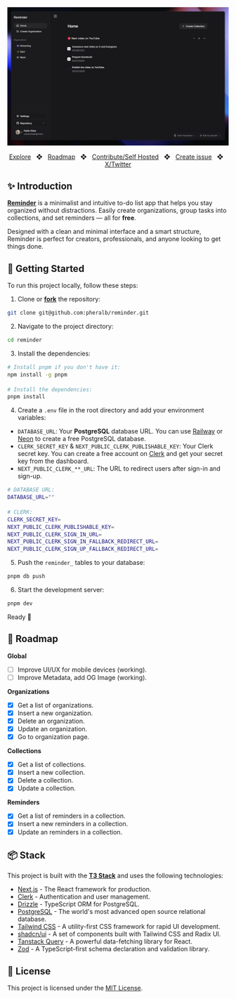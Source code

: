<div align="center">

<a href="https://reminder.pheralb.dev">
    <img
        src="./public/screenshot.png"
        alt="Reminder App Screenshot"
    />
</a>

<p></p>

<a href="https://reminder.pheralb.dev">Explore</a>
<span>&nbsp;&nbsp;❖&nbsp;&nbsp;</span>
<a href="#-roadmap">Roadmap</a>
<span>&nbsp;&nbsp;❖&nbsp;&nbsp;</span>
<a href="#-getting-started">Contribute/Self Hosted</a>
<span>&nbsp;&nbsp;❖&nbsp;&nbsp;</span>
<a href="https://github.com/pheralb/reminder/issues/new/choose">Create issue</a>
<span>&nbsp;&nbsp;❖&nbsp;&nbsp;</span>
<a href="https://twitter.com/pheralb_">X/Twitter</a>

</div>

## ✨ Introduction

[**Reminder**](https://reminder.pheralb.dev) is a minimalist and intuitive to-do list app that helps you stay organized without distractions. Easily create organizations, group tasks into collections, and set reminders — all for **free**.

Designed with a clean and minimal interface and a smart structure, Reminder is perfect for creators, professionals, and anyone looking to get things done.

## 🚀 Getting Started

To run this project locally, follow these steps:

1. Clone or [**fork**](https://github.com/pheralb/reminder/fork) the repository:

```bash
git clone git@github.com:pheralb/reminder.git
```

2. Navigate to the project directory:

```bash
cd reminder
```

3. Install the dependencies:

```bash
# Install pnpm if you don't have it:
npm install -g pnpm

# Install the dependencies:
pnpm install
```

4. Create a `.env` file in the root directory and add your environment variables:

- `DATABASE_URL`: Your **PostgreSQL** database URL. You can use [Railway](https://railway.app/) or [Neon](https://neon.tech/) to create a free PostgreSQL database.
- `CLERK_SECRET_KEY` & `NEXT_PUBLIC_CLERK_PUBLISHABLE_KEY`: Your Clerk secret key. You can create a free account on [Clerk](https://clerk.dev/) and get your secret key from the dashboard.
- `NEXT_PUBLIC_CLERK_**_URL`: The URL to redirect users after sign-in and sign-up.

```bash
# DATABASE URL:
DATABASE_URL=""

# CLERK:
CLERK_SECRET_KEY=
NEXT_PUBLIC_CLERK_PUBLISHABLE_KEY=
NEXT_PUBLIC_CLERK_SIGN_IN_URL=
NEXT_PUBLIC_CLERK_SIGN_IN_FALLBACK_REDIRECT_URL=
NEXT_PUBLIC_CLERK_SIGN_UP_FALLBACK_REDIRECT_URL=
```

5. Push the `reminder_` tables to your database:

```bash
pnpm db push
```

6. Start the development server:

```bash
pnpm dev
```

Ready 🚀

## 🔭 Roadmap

**Global**

- [ ] Improve UI/UX for mobile devices (working).
- [ ] Improve Metadata, add OG Image (working).

**Organizations**

- [x] Get a list of organizations.
- [x] Insert a new organization.
- [x] Delete an organization.
- [x] Update an organization.
- [x] Go to organization page.

**Collections**

- [x] Get a list of collections.
- [x] Insert a new collection.
- [x] Delete a collection.
- [x] Update a collection.

**Reminders**

- [x] Get a list of reminders in a collection.
- [x] Insert a new reminders in a collection.
- [x] Update an reminders in a collection.

## 📦 Stack

This project is built with the [**T3 Stack**](https://create.t3.gg/) and uses the following technologies:

- [Next.js](https://nextjs.org/) - The React framework for production.
- [Clerk](https://clerk.dev/) - Authentication and user management.
- [Drizzle](https://orm.drizzle.team/) - TypeScript ORM for PostgreSQL.
- [PostgreSQL](https://www.postgresql.org/) - The world's most advanced open source relational database.
- [Tailwind CSS](https://tailwindcss.com/) - A utility-first CSS framework for rapid UI development.
- [shadcn/ui](https://ui.shadcn.com/) - A set of components built with Tailwind CSS and Radix UI.
- [Tanstack Query](https://tanstack.com/query/v4) - A powerful data-fetching library for React.
- [Zod](https://zod.dev/) - A TypeScript-first schema declaration and validation library.

## 📜 License

This project is licensed under the [MIT License](https://github.com/pheralb/reminder/blob/main/LICENSE).
